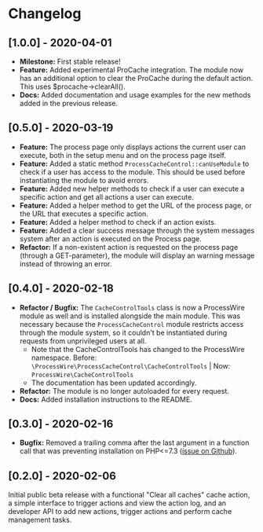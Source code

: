 # Changelog

## [1.0.0] - 2020-04-01

- **Milestone:** First stable release!
- **Feature:** Added experimental ProCache integration. The module now has an additional option to clear the ProCache during the default action. This uses $procache->clearAll().
- **Docs:** Added documentation and usage examples for the new methods added in the previous release.

## [0.5.0] - 2020-03-19

- **Feature:** The process page only displays actions the current user can execute, both in the setup menu and on the process page itself.
- **Feature:** Added a static method `ProcessCacheControl::canUseModule` to check if a user has access to the module. This should be used before instantiating the module to avoid errors.
- **Feature:** Added new helper methods to check if a user can execute a specific action and get all actions a user can execute.
- **Feature:** Added a helper method to get the URL of the process page, or the URL that executes a specific action.
- **Feature:** Added a helper method to check if an action exists.
- **Feature:** Added a clear success message through the system messages system after an action is executed on the Process page.
- **Refactor:** If a non-existent action is requested on the process page (through a GET-parameter), the module will display an warning message instead of throwing an error.

## [0.4.0] - 2020-02-18

- **Refactor / Bugfix:** The `CacheControlTools` class is now a ProcessWire module as well and is installed alongside the main module. This was necessary because the `ProcessCacheControl` module restricts access through the module system, so it couldn't be instantiated during requests from unprivileged users at all.
    - Note that the CacheControlTools has changed to the ProcessWire namespace. Before: `\ProcessWire\ProcessCacheControl\CacheControlTools` | Now: `ProcessWire\CacheControlTools`
    - The documentation has been updated accordingly.
- **Refactor:** The module is no longer autoloaded for every request.
- **Docs:** Added installation instructions to the README.

## [0.3.0] - 2020-02-16

- **Bugfix:** Removed a trailing comma after the last argument in a function call that was preventing installation on PHP<=7.3 ([issue on Github](https://github.com/MoritzLost/ProcessCacheControl/issues/1)).

## [0.2.0] - 2020-02-06

Initial public beta release with a functional "Clear all caches" cache action, a simple interface to trigger actions and view the action log, and an developer API to add new actions, trigger actions and perform cache management tasks.
